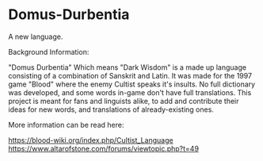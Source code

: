# Domus-Durbentia
A new language.

Background Information:

"Domus Durbentia" Which means "Dark Wisdom" is a made up language consisting of a combination of Sanskrit and Latin. It was made for the 1997 game "Blood" where the enemy Cultist speaks it's insults. No full dictionary was developed, and some words in-game don't have full translations. This project is meant for fans and linguists alike, to add and contribute their ideas for new words, and translations of already-existing ones.

More information can be read here:

https://blood-wiki.org/index.php/Cultist_Language
https://www.altarofstone.com/forums/viewtopic.php?t=49
